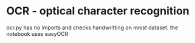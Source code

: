 # OCR - optical character recognition
ocr.py has no imports and checks handwritting on mnist dataset.
the notebook uses easyOCR
